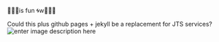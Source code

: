 

🚵🏻‍♂️is fun 🌀w🏋🏻‍♂️

Could this plus github pages + jekyll be a replacement for JTS services?![enter image description here](http://mitchell.life/wp-content/uploads/2016/06/IMG_20160611_103241-720x380.jpg)
<!--stackedit_data:
eyJoaXN0b3J5IjpbLTc1NzI0MzUzNV19
-->